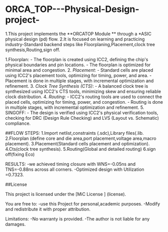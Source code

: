 # ORCA_TOP---Physical-Design-project-

1.This project implements the **ORCATOP Module ** through a *ASIC physical design (pd) flow.
2.It is focused on learning and practicing industry-Standard backend steps like Floorplaning,Placement,clock tree synthesis,Routing,sign off.


1.Floorplan:
    - The floorplan is created using ICC2, defining the chip's physical boundaries and pin locations.
    - The floorplan is optimized for minimal area and congestion.
2. *Placement*:
    - Standard cells are placed using ICC2's placement tools, optimizing for timing, power, and area.
    - Placement is done in multiple stages, with incremental optimization and refinement.
3. *Clock Tree Synthesis (CTS)*:
    - A balanced clock tree is synthesized using ICC2's CTS tools, minimizing skew and ensuring reliable clock distribution.
4. *Routing*:
    - ICC2's routing tools are used to connect the placed cells, optimizing for timing, power, and congestion.
    - Routing is done in multiple stages, with incremental optimization and refinement.
5. SINGOFF:
    - The design is verified using ICC2's physical verification tools, checking for DRC (Design Rule Checking) and LVS (Layout vs. Schematic) compliance.




##FLOW STEPS:
1.Import netlist,constraints (.sdc),Library files(.lib.
2.Floorplan (define core and die area,port placement,voltage area,macro placement).
3.Placement(Standard cells placement and optimization).
4.Cts(clock tree synthesis).
5.Routing(Global and detailed routing)
6.sign off(fixing Eco)





RESULTS:
-we achieved timing closure with WNS=-0.05ns and TNS=-0.88ns across all corners. 
-Optimized design with Utilization =0.7323.



##License

This project is licensed under the [MiC License ] (license).

You are free to:
-use this Project for personal,academic purposes. 
-Modify and redistribute it with proper attribution. 

Limitations:
-No warranty is provided. 
-The author is not liable for any damages.
